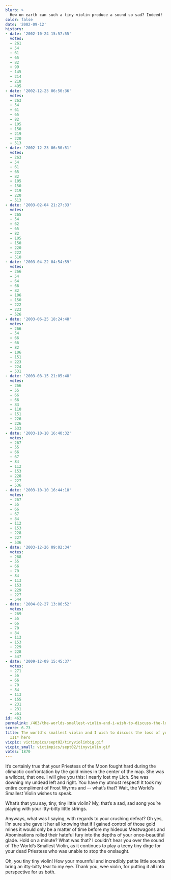 ```yaml
---
blurb: >
  How on earth can such a tiny violin produce a sound so sad? Indeed!
color: false
date: '2002-09-12'
history:
- date: '2002-10-24 15:57:55'
  votes:
  - 261
  - 54
  - 61
  - 65
  - 82
  - 99
  - 145
  - 214
  - 218
  - 495
- date: '2002-12-23 06:50:36'
  votes:
  - 263
  - 54
  - 61
  - 65
  - 82
  - 105
  - 150
  - 219
  - 220
  - 513
- date: '2002-12-23 06:50:51'
  votes:
  - 263
  - 54
  - 61
  - 65
  - 82
  - 105
  - 150
  - 219
  - 220
  - 513
- date: '2003-02-04 21:27:33'
  votes:
  - 265
  - 54
  - 62
  - 65
  - 82
  - 105
  - 150
  - 220
  - 222
  - 518
- date: '2003-04-22 04:54:59'
  votes:
  - 266
  - 54
  - 64
  - 66
  - 82
  - 106
  - 150
  - 222
  - 223
  - 526
- date: '2003-06-25 18:24:48'
  votes:
  - 266
  - 54
  - 66
  - 66
  - 82
  - 106
  - 151
  - 223
  - 224
  - 531
- date: '2003-08-15 21:05:48'
  votes:
  - 266
  - 55
  - 66
  - 66
  - 83
  - 110
  - 151
  - 226
  - 226
  - 533
- date: '2003-10-10 16:40:32'
  votes:
  - 267
  - 55
  - 66
  - 67
  - 84
  - 112
  - 153
  - 228
  - 227
  - 536
- date: '2003-10-10 16:44:18'
  votes:
  - 267
  - 55
  - 66
  - 67
  - 84
  - 112
  - 153
  - 228
  - 227
  - 536
- date: '2003-12-26 09:02:34'
  votes:
  - 268
  - 55
  - 66
  - 70
  - 84
  - 113
  - 153
  - 229
  - 227
  - 544
- date: '2004-02-27 13:06:52'
  votes:
  - 269
  - 55
  - 66
  - 70
  - 84
  - 113
  - 153
  - 229
  - 228
  - 547
- date: '2009-12-09 15:45:37'
  votes:
  - 271
  - 56
  - 66
  - 70
  - 84
  - 113
  - 155
  - 231
  - 231
  - 561
id: 463
permalink: /463/the-worlds-smallest-violin-and-i-wish-to-discuss-the-loss-of-your-warcraft-iii-hero/
score: 6.73
title: The world’s smallest violin and I wish to discuss the loss of your *WarCraft
  III* hero
vicpic: victimpics/sept02/tinyviolinbig.gif
vicpic_small: victimpics/sept02/tinyviolin.gif
votes: 1870
---
```


It’s certainly true that your Priestess of the Moon fought hard during
the climactic confrontation by the gold mines in the center of the map.
She was a wildcat, that one. I will give you this: I nearly lost my
Lich. She was downing my undead left and right. You have my utmost
respect! It took my entire compliment of Frost Wyrms and -- what’s that?
Wait, the World’s Smallest Violin wishes to speak.

What’s that you say, tiny, tiny little violin? My, that’s a sad, sad
song you’re playing with your itty-bitty little strings.

Anyways, what was I saying, with regards to your crushing defeat? Oh
yes, I’m sure she gave it her all knowing that if I gained control of
those gold mines it would only be a matter of time before my hideous
Meatwagons and Abominations rolled their hateful fury into the depths of
your once-beautiful glade. Hold on a minute? What was that? I couldn’t
hear you over the sound of The World’s Smallest Violin, as it continues
to play a teeny tiny dirge for your dead Priestess who was unable to
stop the onslaught.

Oh, you tiny tiny violin! How your mournful and incredibly petite little
sounds bring an itty-bitty tear to my eye. Thank you, wee violin, for
putting it all into perspective for us both.